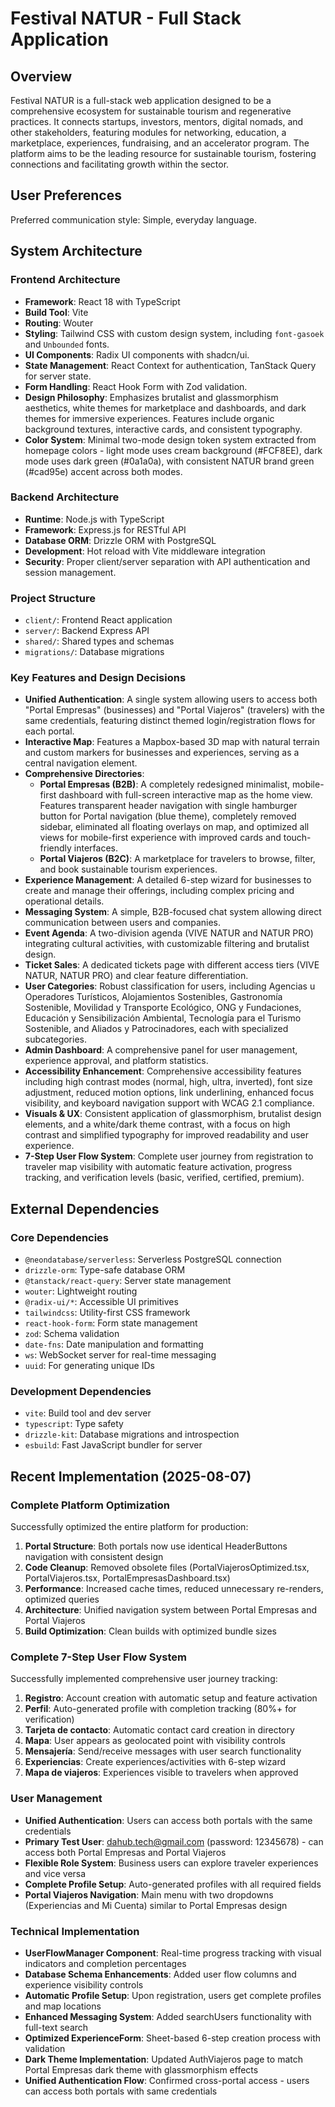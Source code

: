 # Festival NATUR - Full Stack Application

## Overview
Festival NATUR is a full-stack web application designed to be a comprehensive ecosystem for sustainable tourism and regenerative practices. It connects startups, investors, mentors, digital nomads, and other stakeholders, featuring modules for networking, education, a marketplace, experiences, fundraising, and an accelerator program. The platform aims to be the leading resource for sustainable tourism, fostering connections and facilitating growth within the sector.

## User Preferences
Preferred communication style: Simple, everyday language.

## System Architecture

### Frontend Architecture
- **Framework**: React 18 with TypeScript
- **Build Tool**: Vite
- **Routing**: Wouter
- **Styling**: Tailwind CSS with custom design system, including `font-gasoek` and `Unbounded` fonts.
- **UI Components**: Radix UI components with shadcn/ui.
- **State Management**: React Context for authentication, TanStack Query for server state.
- **Form Handling**: React Hook Form with Zod validation.
- **Design Philosophy**: Emphasizes brutalist and glassmorphism aesthetics, white themes for marketplace and dashboards, and dark themes for immersive experiences. Features include organic background textures, interactive cards, and consistent typography.
- **Color System**: Minimal two-mode design token system extracted from homepage colors - light mode uses cream background (#FCF8EE), dark mode uses dark green (#0a1a0a), with consistent NATUR brand green (#cad95e) accent across both modes.

### Backend Architecture
- **Runtime**: Node.js with TypeScript
- **Framework**: Express.js for RESTful API
- **Database ORM**: Drizzle ORM with PostgreSQL
- **Development**: Hot reload with Vite middleware integration
- **Security**: Proper client/server separation with API authentication and session management.

### Project Structure
- `client/`: Frontend React application
- `server/`: Backend Express API
- `shared/`: Shared types and schemas
- `migrations/`: Database migrations

### Key Features and Design Decisions
- **Unified Authentication**: A single system allowing users to access both "Portal Empresas" (businesses) and "Portal Viajeros" (travelers) with the same credentials, featuring distinct themed login/registration flows for each portal.
- **Interactive Map**: Features a Mapbox-based 3D map with natural terrain and custom markers for businesses and experiences, serving as a central navigation element.
- **Comprehensive Directories**:
    - **Portal Empresas (B2B)**: A completely redesigned minimalist, mobile-first dashboard with full-screen interactive map as the home view. Features transparent header navigation with single hamburger button for Portal navigation (blue theme), completely removed sidebar, eliminated all floating overlays on map, and optimized all views for mobile-first experience with improved cards and touch-friendly interfaces.
    - **Portal Viajeros (B2C)**: A marketplace for travelers to browse, filter, and book sustainable tourism experiences.
- **Experience Management**: A detailed 6-step wizard for businesses to create and manage their offerings, including complex pricing and operational details.
- **Messaging System**: A simple, B2B-focused chat system allowing direct communication between users and companies.
- **Event Agenda**: A two-division agenda (VIVE NATUR and NATUR PRO) integrating cultural activities, with customizable filtering and brutalist design.
- **Ticket Sales**: A dedicated tickets page with different access tiers (VIVE NATUR, NATUR PRO) and clear feature differentiation.
- **User Categories**: Robust classification for users, including Agencias u Operadores Turísticos, Alojamientos Sostenibles, Gastronomía Sostenible, Movilidad y Transporte Ecológico, ONG y Fundaciones, Educación y Sensibilización Ambiental, Tecnología para el Turismo Sostenible, and Aliados y Patrocinadores, each with specialized subcategories.
- **Admin Dashboard**: A comprehensive panel for user management, experience approval, and platform statistics.
- **Accessibility Enhancement**: Comprehensive accessibility features including high contrast modes (normal, high, ultra, inverted), font size adjustment, reduced motion options, link underlining, enhanced focus visibility, and keyboard navigation support with WCAG 2.1 compliance.
- **Visuals & UX**: Consistent application of glassmorphism, brutalist design elements, and a white/dark theme contrast, with a focus on high contrast and simplified typography for improved readability and user experience.
- **7-Step User Flow System**: Complete user journey from registration to traveler map visibility with automatic feature activation, progress tracking, and verification levels (basic, verified, certified, premium).

## External Dependencies

### Core Dependencies
- `@neondatabase/serverless`: Serverless PostgreSQL connection
- `drizzle-orm`: Type-safe database ORM
- `@tanstack/react-query`: Server state management
- `wouter`: Lightweight routing
- `@radix-ui/*`: Accessible UI primitives
- `tailwindcss`: Utility-first CSS framework
- `react-hook-form`: Form state management
- `zod`: Schema validation
- `date-fns`: Date manipulation and formatting
- `ws`: WebSocket server for real-time messaging
- `uuid`: For generating unique IDs

### Development Dependencies
- `vite`: Build tool and dev server
- `typescript`: Type safety
- `drizzle-kit`: Database migrations and introspection
- `esbuild`: Fast JavaScript bundler for server

## Recent Implementation (2025-08-07)

### Complete Platform Optimization
Successfully optimized the entire platform for production:

1. **Portal Structure**: Both portals now use identical HeaderButtons navigation with consistent design
2. **Code Cleanup**: Removed obsolete files (PortalViajerosOptimized.tsx, PortalViajeros.tsx, PortalEmpresasDashboard.tsx)
3. **Performance**: Increased cache times, reduced unnecessary re-renders, optimized queries
4. **Architecture**: Unified navigation system between Portal Empresas and Portal Viajeros
5. **Build Optimization**: Clean builds with optimized bundle sizes

### Complete 7-Step User Flow System
Successfully implemented comprehensive user journey tracking:

1. **Registro**: Account creation with automatic setup and feature activation
2. **Perfil**: Auto-generated profile with completion tracking (80%+ for verification)
3. **Tarjeta de contacto**: Automatic contact card creation in directory
4. **Mapa**: User appears as geolocated point with visibility controls
5. **Mensajería**: Send/receive messages with user search functionality
6. **Experiencias**: Create experiences/activities with 6-step wizard
7. **Mapa de viajeros**: Experiences visible to travelers when approved

### User Management
- **Unified Authentication**: Users can access both portals with the same credentials
- **Primary Test User**: dahub.tech@gmail.com (password: 12345678) - can access both Portal Empresas and Portal Viajeros
- **Flexible Role System**: Business users can explore traveler experiences and vice versa
- **Complete Profile Setup**: Auto-generated profiles with all required fields
- **Portal Viajeros Navigation**: Main menu with two dropdowns (Experiencias and Mi Cuenta) similar to Portal Empresas design

### Technical Implementation
- **UserFlowManager Component**: Real-time progress tracking with visual indicators and completion percentages
- **Database Schema Enhancements**: Added user flow columns and experience visibility controls
- **Automatic Profile Setup**: Upon registration, users get complete profiles and map locations
- **Enhanced Messaging System**: Added searchUsers functionality with full-text search
- **Optimized ExperienceForm**: Sheet-based 6-step creation process with validation
- **Dark Theme Implementation**: Updated AuthViajeros page to match Portal Empresas dark theme with glassmorphism effects
- **Unified Authentication Flow**: Confirmed cross-portal access - users can access both portals with same credentials